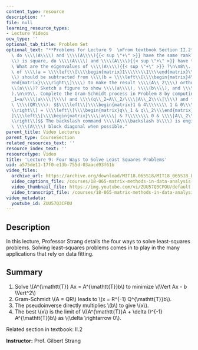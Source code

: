 ```yaml
---
content_type: resource
description: ''
file: null
learning_resource_types:
- Lecture Videos
ocw_type: ''
optional_tab_title: Problem Set
optional_text: "**Problems for Lecture 9  \nFrom textbook Section II.2**\n\n2\\. Why\
  \ do \\\\(A\\\\) and \\\\(A\\\\){{< sup \"+\" >}} have the same rank? If \\\\(A\\\
  \\) is square, do \\\\(A\\\\) and \\\\(A\\\\){{< sup \"+\" >}} have the same eigenvectors?\
  \ What are the eigenvalues of \\\\(A\\\\){{< sup \"+\" >}} ?\n\n8\\. What multiple\
  \ of \\\\(a = \\\\left\\[\\\\begin{matrix}1\\\\\\\\1\\\\end{matrix}\\\\right\\]\\\
  \\) should be subtracted from \\\\(b = \\\\left\\[\\\\begin{matrix}4\\\\\\\\0\\\\\
  end{matrix}\\\\right\\]\\\\) to make the result \\\\(A\\_2\\\\) orthogonal to \\\
  \\(a\\\\)? Sketch a figure to show \\\\(a\\\\), \\\\(b\\\\), and \\\\(A\\_2\\\\\
  ).\n\n9\\. Complete the Gram-Schmidt process in Problem 8 by computing \\\\(q\\\
  _1=a/\\\\|a\\\\|\\\\) and \\\\(q\\_2=A\\_2/\\\\|A\\_2\\\\|\\\\) and factoring into\
  \ \\\\(QR\\\\): $$\\\\left\\[\\\\begin{matrix}1 & 4\\\\\\\\ 1 & 0\\\\end{matrix}\\\
  \\right\\] = \\\\left\\[\\\\begin{matrix}q\\_1 & q\\_2\\\\end{matrix}\\\\right\\\
  ]\\\\left\\[\\\\begin{matrix}\\\\|a\\\\| & ?\\\\\\\\ 0 & \\\\|A\\_2\\\\|\\\\end{matrix}\\\
  \\right\\]$$ The backslash command \\\\(A\\\\backslash b\\\\) is engineered to make\
  \ \\\\(A\\\\) block diagonal when possible."
parent_title: Video Lectures
parent_type: CourseSection
related_resources_text: ''
resource_index_text: ''
resourcetype: Video
title: 'Lecture 9: Four Ways to Solve Least Squares Problems'
uid: a575de11-17f0-e13b-755d-03aacd93f61b
video_files:
  archive_url: https://archive.org/download/MIT18.065S18/MIT18_065S18_Lecture09_300k.mp4
  video_captions_file: /courses/18-065-matrix-methods-in-data-analysis-signal-processing-and-machine-learning-spring-2018/c2eda44f0af850fabfe3caac68f26722_ZUU57Q3CFOU.vtt
  video_thumbnail_file: https://img.youtube.com/vi/ZUU57Q3CFOU/default.jpg
  video_transcript_file: /courses/18-065-matrix-methods-in-data-analysis-signal-processing-and-machine-learning-spring-2018/a54e21fb9376e6aec61e02d0127f41ab_ZUU57Q3CFOU.pdf
video_metadata:
  youtube_id: ZUU57Q3CFOU
---
```


Description
-----------

In this lecture, Professor Strang details the four ways to solve least-squares problems. Solving least-squares problems comes in to play in the many applications that rely on data fitting.

Summary
-------

1.  Solve \\(A^{\\mathtt{T}} Ax = A^{\\mathtt{T}}b\\) to minimize \\(\\Vert Ax - b \\Vert^2\\)
2.  Gram-Schmidt \\(A = QR\\) leads to \\(x = R^{-1} Q^{\\mathtt{T}}b\\).
3.  The pseudoinverse directly multiplies \\(b\\) to give \\(x\\).
4.  The best \\(x\\) is the limit of \\((A^{\\mathtt{T}}A + \\delta I)^{-1} A^{\\mathtt{T}}b\\) as \\(\\delta \\rightarrow 0\\).

Related section in textbook: II.2

**Instructor:** Prof. Gilbert Strang